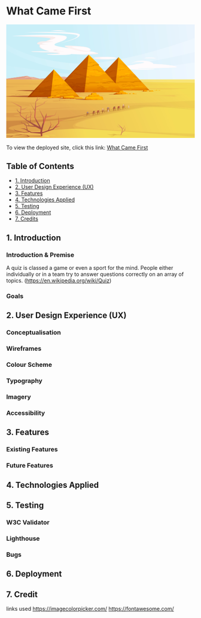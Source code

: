 # What Came First

![What Came First website, displayed on a variety of devices](assets/images/pyramid.jpg)

To view the deployed site, click this link: [What Came First](WEBSITE-LINK)

## Table of Contents

* [1. Introduction](#Introduction)
* [2. User Design Experience (UX)](#User-Design-Experience)
* [3. Features](#Features)
* [4. Technologies Applied](#Technologies-applied)
* [5. Testing](#Testing)
* [6. Deployment](#Deployment)
* [7. Credits](#Credits)

## 1. Introduction

### Introduction & Premise 

A quiz is classed a game or even a sport for the mind. People either individually or in a team try to answer questions correctly on an array of topics. (https://en.wikipedia.org/wiki/Quiz)

### Goals 

## 2. User Design Experience (UX)

### Conceptualisation

### Wireframes

### Colour Scheme

### Typography

### Imagery

### Accessibility

## 3. Features

### Existing Features

### Future Features

## 4. Technologies Applied

## 5. Testing

### W3C Validator

### Lighthouse

### Bugs

## 6. Deployment

## 7. Credit
links used
https://imagecolorpicker.com/
https://fontawesome.com/